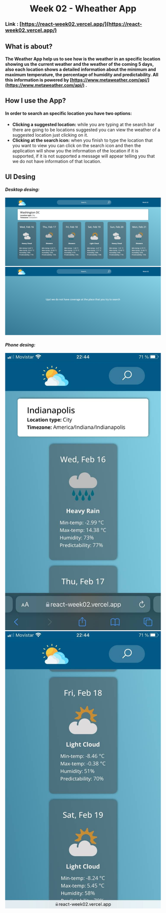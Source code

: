 # <center> Week 02 - Wheather App </center>

### Link : [https://react-week02.vercel.app/](https://react-week02.vercel.app/)

## What is about?

#### The Weather App help us to see how is the weather in an specific location showing us the current weather and the weather of the coming 5 days, also each location shows a detailed information about the minimum and maximum temperature, the percentage of humidity and predictability. All this information is powered by [https://www.metaweather.com/api/](https://www.metaweather.com/api/) .

## How I use the App?

#### In order to search an specific location you have two options:

- **Clicking a suggested location:** while you are typing at the search bar there are going to be locations suggested you can view the weather of a suggested location just clicking on it.
- **Clicking at the search icon:** when you finish to type the location that you want to view you can click on the search icon and then the application will show you the information of the location if it is supported, if it is not supported a message will appear telling you that we do not have information of that location.

## UI Desing

#### _Desktop desing:_

![desktop ui](./assets/img/desktopUI.png)
![desktop ui](./assets/img/desktopUI2.png)

#### _Phone desing:_

![phone ui](./assets/img/appleUI.jpg)
![phone ui 2](./assets/img/appleUI2.jpg)
